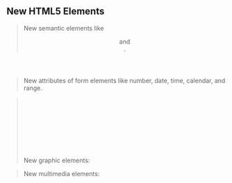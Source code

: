 ## New HTML5 Elements

>New semantic elements like <header> <footer> <article> and <section>.
  
>New attributes of form elements like number, date, time, calendar, and range.

>New graphic elements: <svg> and <canvas>.
  
>New multimedia elements: <audio> and <video>.


